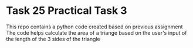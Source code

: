 # Task 25 Practical Task 3
This repo contains a python code created based on previous assignment
The code helps calculate the area of a triange based on the user's input of the length of the 3 sides of the triangle
